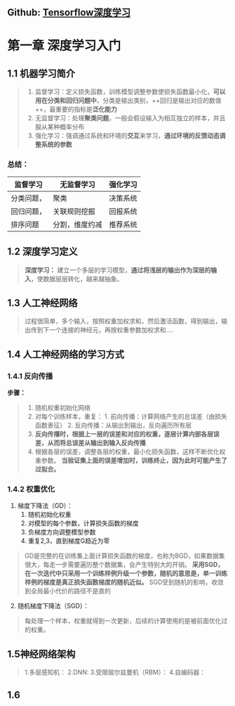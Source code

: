 ## Github: [Tensorflow深度学习](https://github.com/PacktPublishing/Deep-Learning-with-TensorFlow)
# 第一章  深度学习入门
## 1.1 机器学习简介
> 1. 监督学习：定义损失函数，训练模型调整参数使损失函数最小化，**可以用在分类和回归问题中**，分类是输出类别，++回归是输出对应的数值++，最重要的指标是**泛化能力**
> 2. 无监督学习：处理**聚类问题**，一般会假设输入为相互独立的样本，并且服从某种概率分布
> 3. 强化学习：强调通过系统和环境的**交互**来学习，**通过环境的反馈动态调整系统的参数**
### 总结：
|监督学习|无监督学习|强化学习|
|-|-|-|
|分类问题，|聚类|决策系统| 
|回归问题，|关联规则挖掘|回报系统|
|排序问题|分割，维度约减|推荐系统|

## 1.2 深度学习定义
> **深度学习：** 建立一个多层的学习模型，**通过将浅层的输出作为深层的输入**，使数据层层转化，越来越抽象。
## 1.3 人工神经网络
> 过程很简单，多个输入，按照权重加权求和，然后激活函数，得到输出，输出传到下一个连接的神经元，再按权重参数加权求和....
## 1.4 人工神经网络的学习方式
### 1.4.1 反向传播
**步骤：**
>1. 随机权重初始化网络
>2. 对每个训练样本，重复：
	1. 前向传播：计算网络产生的总误差（由损失函数表征）
	2. 反向传播：从输出到输出，反向遍历所有层
>3. **反向传播时，根据上一层的误差和对应的权重，逐层计算内部各层误差，从而将总误差从输出到输入反向传播**
>4. 根据各层的误差，调整各层的权重，最小化损失函数，这样不断优化权重参数。
**当验证集上面的误差增加时，训练终止，因为此时可能产生了过拟合。**
### 1.4.2 权重优化
1. 梯度下降法（GD）：
	1. 随机初始化权重
	2. 对模型的每个参数，计算损失函数的梯度
	3. 负梯度方向调整模型参数
	4. 重复2,3，直到梯度G趋近为零
> GD是完整的在训练集上面计算损失函数的梯度，也称为BGD，如果数据集很大，每走一步需要遍历整个数据集，会产生特别大的开销。
**采用SGD，在一次迭代中只采用一个训练样例升级一个参数，随机的意思是，单一训练样例的梯度是真正损失函数梯度的随机近似。**
SGD受到随机的影响，收敛到全局最小代价的路径不是直的
2. 随机梯度下降法（SGD）：
> 每处理一个样本，权重就得到一次更新，后续的计算使用的是被前面优化过的权重。

## 1.5神经网络架构
> 1.多层感知机：
> 2.DNN:
> 3.受限玻尔兹曼机（RBM）：
> 4.自编码器：
## 1.6

